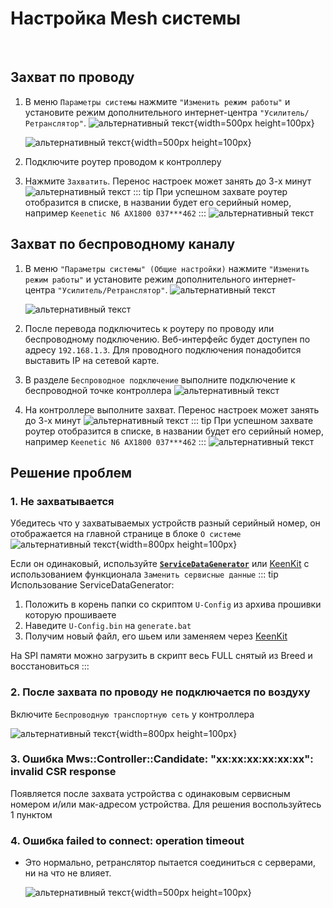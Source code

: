 # Настройка Mesh системы

<br/>

## Захват по проводу

1. В меню `Параметры системы` нажмите `"Изменить режим работы"` и установите режим дополнительного интернет-центра `"Усилитель/Ретранслятор"`.
   ![альтернативный текст](/assets/images/wiki/helpful/mesh/repeater01.png){width=500px height=100px}

   ![альтернативный текст](/assets/images/wiki/helpful/mesh/repeater02.png){width=500px height=100px}
2. Подключите роутер проводом к контроллеру
3. Нажмите `Захватить`. Перенос настроек может занять до 3-х минут
   ![альтернативный текст](/assets/images/wiki/helpful/mesh/connect.png)
   ::: tip При успешном захвате роутер отобразится в списке, в названии будет его серийный номер, например `Keenetic N6 AX1800 037***462`
   :::
   ![альтернативный текст](/assets/images/wiki/helpful/mesh/mesh.png)

## Захват по беспроводному каналу
1. В меню `"Параметры системы" (Общие настройки)` нажмите `"Изменить режим работы"` и установите режим дополнительного интернет-центра `"Усилитель/Ретранслятор"`.
   ![альтернативный текст](/assets/images/wiki/helpful/mesh/repeater01.png)

   ![альтернативный текст](/assets/images/wiki/helpful/mesh/repeater02.png)
2. После перевода подключитесь к роутеру по проводу или беспроводному подключению. Веб-интерфейс будет доступен по адресу `192.168.1.3`. Для проводного подключения понадобится выставить IP на сетевой карте.
3. В разделе `Беспроводное подключение` выполните подключение к беспроводной точке контроллера
   ![альтернативный текст](/assets/images/wiki/helpful/mesh/wisp.png)
4. На контроллере выполните захват. Перенос настроек может занять до 3-х минут
   ![альтернативный текст](/assets/images/wiki/helpful/mesh/connect.png)
   ::: tip При успешном захвате роутер отобразится в списке, в названии будет его серийный номер, например `Keenetic N6 AX1800 037***462`
   :::
   ![альтернативный текст](/assets/images/wiki/helpful/mesh/mesh.png)
## Решение проблем

### 1. Не захватывается

Убедитесь что у захватываемых устройств разный серийный номер, он отображается на главной странице в блоке `О системе`
![альтернативный текст](/assets/images/wiki/helpful/mesh/servicenumber.png){width=800px height=100px}

Если он одинаковый, используйте [**`ServiceDataGenerator`**](/assets/files/ServiceDataGenerator.zip) или [KeenKit](/wiki/helpful/keenkit.md) с использованием функционала `Заменить сервисные данные`
::: tip Использование ServiceDataGenerator:

1. Положить в корень папки со скриптом `U-Config` из архива прошивки которую прошиваете
2. Наведите `U-Config.bin` на `generate.bat`
3. Получим новый файл, его шьем или заменяем через [KeenKit](/wiki/helpful/keenkit.md)

На SPI памяти можно загрузить в скрипт весь FULL снятый из Breed и восстановиться
:::
<br/>

### 2. После захвата по проводу не подключается по воздуху
Включите `Беспроводную транспортную сеть` у контроллера
<br/>

![альтернативный текст](/assets/images/wiki/helpful/mesh/wireless.png){width=800px height=100px}
<br/>

### 3. Ошибка Mws::Controller::Candidate: "xx:xx:xx:xx:xx:xx": invalid CSR response
Появляется после захвата устройства с одинаковым сервисным номером и/или мак-адресом устройства. Для решения воспользуйтесь 1 пунктом

### 4. Ошибка failed to connect: operation timeout

- Это нормально, ретранслятор пытается соединиться с серверами, ни на что не влияет.

  ![альтернативный текст](/assets/images/wiki/helpful/faq/mesh.png){width=500px height=100px}


